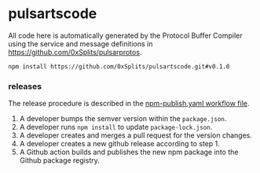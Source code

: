 # pulsartscode

All code here is automatically generated by the Protocol Buffer Compiler using
the service and message definitions in https://github.com/0xSplits/pulsarprotos.

```
npm install https://github.com/0xSplits/pulsartscode.git#v0.1.0
```

### releases

The release procedure is described in the [npm-publish.yaml workflow file].

1. A developer bumps the semver version within the `package.json`.
2. A developer runs `npm install` to update `package-lock.json`.
3. A developer creates and merges a pull request for the version changes.
4. A developer creates a new github release according to step 1.
5. A Github action builds and publishes the new npm package into the Github package registry.

[npm-publish.yaml workflow file]: .github/workflows/npm-publish.yaml

